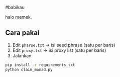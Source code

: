 #babikau

halo memek.

## Cara pakai

1. Edit `pharse.txt` → isi seed phrase (satu per baris)
2. Edit `proxy.txt` → isi proxy list (satu per baris)
3. Jalankan:

```bash
pip install -r requirements.txt
python claim_monad.py
```
